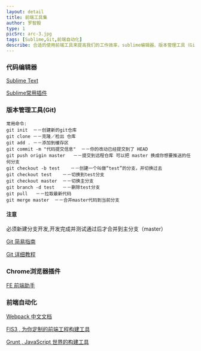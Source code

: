 ```yaml
---
layout: detail
title: 前端工具集
author: 罗智毅
type: 1
picSrc: arc-3.jpg
tags: [Sublime,Git,前端自动化]
describe: 合适的使用前端工具来提高我们的工作效率，sublime编辑器、版本管理工具（Git）、Chrome浏览器插件、前端自动化。
---
```


### 代码编辑器 ###

[Sublime Text][1]

[1]: http://www.sublimetext.com/ "Sublime Text"

[Sublime常用插件][2]

[2]: http://www.xuanfengge.com/practical-collection-of-sublime-plug-in.html "Sublime常用插件"

### 版本管理工具(Git) ###

	常用命令:
	git init  －－创建新的git仓库
	git clone －－克隆／检出 仓库
	git add . －－添加到缓存区
	git commit -m "代码提交信息"  －－你的改动已经提交到了 HEAD
	git push origin master   －－提交到远程仓库 可以把 master 换成你想要推送的任何分支
	git checkout -b test    －－创建一个叫做“test”的分支，并切换过去 
	git checkout test    －－切换到test分支
	git checkout master  －－切换主分支
	git branch -d test   －－删除test分支
	git pull   －－拉取最新代码
	git merge master  －－合并master代码到当前分支

#### 注意 ###

必须新建分支开发,开发完成并测试通过后才合并到主分支（master）

[Git 简易指南][3]

[3]: http://www.bootcss.com/p/git-guide/ "Git 简易指南"

[Git 详细教程][4]

[4]: http://www.liaoxuefeng.com/wiki/0013739516305929606dd18361248578c67b8067c8c017b000 "Git 详细教程"

### Chrome浏览器插件 ###

[FE 前端助手][5]

[5]: http://www.baidufe.com/fehelper "FE 前端助手"

### 前端自动化 ###

[Webpack 中文文档][6]

[6]: http://fakefish.github.io/react-webpack-cookbook/ "Webpack 中文文档"

[FIS3 , 为你定制的前端工程构建工具][7]

[7]: http://fis.baidu.com/fis3/index.html "FIS3 , 为你定制的前端工程构建工具"

[Grunt , JavaScript 世界的构建工具][8]

[8]: http://www.gruntjs.net/ "Grunt , JavaScript 世界的构建工具"
